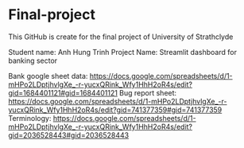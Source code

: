 # Final-project
This GitHub is create for the final project of University of Strathclyde 

Student name: Anh Hung Trinh
Project Name: Streamlit dashboard for banking sector

Bank google sheet data: https://docs.google.com/spreadsheets/d/1-mHPo2LDptjhvlgXe_-r-yucxQRink_Wfy1HhH2oR4s/edit?gid=1684401121#gid=1684401121
Bug report sheet: https://docs.google.com/spreadsheets/d/1-mHPo2LDptjhvlgXe_-r-yucxQRink_Wfy1HhH2oR4s/edit?gid=741377359#gid=741377359
Terminology: https://docs.google.com/spreadsheets/d/1-mHPo2LDptjhvlgXe_-r-yucxQRink_Wfy1HhH2oR4s/edit?gid=2036528443#gid=2036528443
